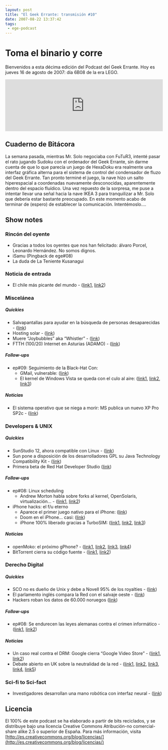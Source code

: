 ```yaml
---
layout: post
title: "El Geek Errante: transmisión #10"
date: 2007-08-22 13:37:42
tags:
 - ege-podcast
---
```


# Toma el binario y corre
Bienvenidos a esta décima edición del Podcast del Geek Errante. Hoy es jueves 16 de agosto de 2007: día 6B08 de la era LEGO.

<iframe width="100%" height="166" scrolling="no" frameborder="no" src="https://w.soundcloud.com/player/?url=https%3A//api.soundcloud.com/tracks/303033371&amp;color=ff5500&amp;auto_play=false&amp;hide_related=false&amp;show_comments=true&amp;show_user=true&amp;show_reposts=false"></iframe>

## Cuaderno de Bitácora
La semana pasada, mientras Mr. Solo negociaba con FuTuR3, intenté pasar el rato jugando Sudoku con el ordenador del Geek Errante, sin darme cuenta de que lo que parecía un juego de HexaDoku era realmente una interfaz gráfica alterna para el sistema de control del condensador de fluzo del Geek Errante. Tan pronto terminé el juego, la nave hizo un salto hiperespacial a coordenadas nuevamente desconocidas, aparentemente dentro del espacio fluídico. Una vez repuesto de la sorpresa, me puse a intentar llevar una señal hacia la nave IKEA 3 para tranquilizar a Mr. Solo que debería estar bastante preocupado. En este momento acabo de terminar de (espero) de establecer la comunicación. Intentémoslo….

## Show notes

### Rincón del oyente
- Gracias a todos los oyentes que nos han felicitado: álvaro Porcel, Leonardo Hernández. No somos dignos.
- iSamu (Pingback de ege#08)
- La duda de La Teniente Kusanagui

### Noticia de entrada
- El chile más picante del mundo - ([link1](http://www.nbcnews.com/id/20058096/), [link2](https://en.wikipedia.org/wiki/Scoville_scale))

### Miscelánea

##### Quickies
- Salvapantallas para ayudar en la búsqueda de personas desaparecidas - ([link](http://edition.cnn.com/2007/US/08/09/screensaver.kids/))
- Hosting solar - ([link](http://web.archive.org/web/20071011074654/http://weblog.infoworld.com/sustainableit/archives/2007/07/greenest_host_d.html))
- Muere “Joybubbles” aka “Whistler” - ([link](http://www.cultofmac.com/1115/joybubbles-phone-phreaker-who-inspired-woz-passes-away/))
- FTTH (100/20) Internet en Asturias (ADAMO) - ([link](https://bandaancha.eu/articulos/internet-100-20-asturias-4926))

##### Follow-ups
- ep#09: Seguimiento de la Black-Hat Con:
    - GMail, vulnerable: ([link](http://web.archive.org/web/20071116094500/http://www.kriptopolis.org/inseguridad-gmail))
    - El kernel de Windows Vista se queda con el culo al aire: ([link1](http://web.archive.org/web/20080621095928/http://blogs.zdnet.com/security/?p=438), [link2](http://web.archive.org/web/20071025041608/http://www.linchpinlabs.com/resources/atsiv/usage-design.htm), [link3](http://web.archive.org/web/20071205065703/http://www.invisiblethings.org/))

##### Noticias
- El sistema operativo que se niega a morir: MS publica un nuevo XP Pro SP2c - ([link](http://web.archive.org/web/20071030141042/http://www.kriptopolis.org/nuevo-windows-xp-spc2))

### Developers & UNIX

##### Quickies
- SunStudio 12, ahora compatible con Linux - ([link](https://ubuntuforums.org/showthread.php?t=1067028))
- Sun pone a disposición de los desarrolladores GPL su Java Technology Compatibility Kit - ([link](https://developers.slashdot.org/story/07/08/10/1440246/sun-lowers-barriers-to-open-source-java))
- Primera beta de Red Hat Developer Studio ([link](http://iiso.blogspot.com.es/2007/08/red-hat-developer-studio.html))

##### Follow-ups
- ep#08: Linux scheduling
    - Andrew Morton habla sobre forks al kernel, OpenSolaris, virtualización… - ([link1](https://blogs.oracle.com/jimgris/entry/andrew_morton_on_opensolaris), [link2](https://openvz.org/Main_Page))
- iPhone hacks: el f/u eterno
    - Aparece el primer juego nativo para el iPhone: ([link](http://www.macnn.com/articles/07/08/14/lights.off.for.iphone/))
    - Doom en el iPhone… casi: ([link](https://www.engadget.com/2007/08/10/doom-on-the-iphone-almost/))
    - iPhone 100% liberado gracias a TurboSIM: ([link1](http://gizmodo.com/289148/iphone-100-unlocked-using-turbo-sim-card), [link2](http://www.zdnet.com/article/iphone-hacked-by-aussie-using-turbo-sim), [link3](http://bladox.com/forum/viewtopic.php?p=2290#2290))

##### Noticias
- openMoko: el próximo gPhone? - ([link1](http://www.reuters.com/article/us-google-wireless-idUSN0242431720070802), [link2](http://web.archive.org/web/20071022144925/http://technocrat.net/d/2007/8/6/24279), [link3](http://www.phoronix.com/scan.php?page=news_item&px=NTk1Mw), [link4](https://hipertextual.com/archivo/2007/03/confirmado-google-trabaja-en-un-telefono/))
- BitTorrent cierra su código fuente - ([link1](https://developers.slashdot.org/story/07/08/08/2246230/bittorrent-closes-source-code), [link2](http://web.archive.org/web/20071021145408/http://www.slyck.com/story1566_BitTorrent_Addresses_Closed_Source_Issues))

### Derecho Digital

##### Quickies
- SCO no es dueño de Unix y debe a Novell 95% de los royalties - ([link](http://arstechnica.com/tech-policy/2007/08/sco-never-owned-unix-copyrights-owes-novell-95-percent-of-unix-royalties/))
- El parlamento inglés compara la Red con el salvaje oeste - ([link](http://tecnologia.elpais.com/tecnologia/2007/08/10/actualidad/1186734482_850215.html))
- Hackers roban los datos de 60.000 noruegos ([link](http://www.smh.com.au/technology/internet-hackers-steal-confidential-data-on-60000-norwegians-20070810-spc?deviceType=text))

##### Follow-ups
- ep#08: Se endurecen las leyes alemanas contra el crimen informático - ([link1](http://www.beskerming.com/commentary/2007/08/12/249/German_Security_Professionals_in_the_Mist), [link2](http://web.archive.org/web/20071108210334/http://www.phenoelit.de/202/202.html))

##### Noticias
- Un caso real contra el DRM: Google cierra “Google Video Store” - ([link1](http://arstechnica.com/tech-policy/2007/08/google-selleth-then-taketh-away-proving-the-need-for-drm-circumvention/), [link2](https://www.engadget.com/2007/08/13/google-closing-down-video-store/))
- Debate abierto en UK sobre la neutralidad de la red - ([link1](http://web.archive.org/web/20071015055330/http://news.independent.co.uk/business/news/article2856766.ece), [link2](http://web.archive.org/web/20070820124905/http://www.diarioti.com/gate/n.php?id=14945), [link3](http://web.archive.org/web/20071112074917/http://www.technewsworld.com/rsstory/58809.html), [link4](http://arstechnica.com/uncategorized/2007/08/isps-to-bbc-we-throttle-iplayer-unless-you-pay-up/), [link5](http://web.archive.org/web/20071105210428/http://blog.wired.com/monkeybites/2007/08/uk-isps-get-ner.html))

### Sci-fi to Sci-fact
- Investigadores desarrollan una mano robótica con interfaz neural - ([link](https://www.engadget.com/2007/07/26/researchers-show-off-robot-hand-neural-interface/))

## Licencia
El 100% de este podcast se ha elaborado a partir de bits reciclados, y se distribuye bajo una licencia Creative Commons Atribución-no comercial-share alike 2.5 o superior de España. Para más información, visita [http://es.creativecommons.org/blog/licencias/](http://es.creativecommons.org/blog/licencias/)

